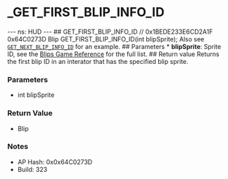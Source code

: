 # _GET_FIRST_BLIP_INFO_ID

--- ns: HUD --- ## GET_FIRST_BLIP_INFO_ID  // 0x1BEDE233E6CD2A1F 0x64C0273D Blip GET_FIRST_BLIP_INFO_ID(int blipSprite);  Also see [`GET_NEXT_BLIP_INFO_ID`](#_0x14F96AA50D6FBEA7) for an example.  ## Parameters * **blipSprite**: Sprite ID, see the [Blips Game Reference](https://docs.fivem.net/docs/game-references/blips/) for the full list.  ## Return value Returns the first blip ID in an interator that has the specified blip sprite.

### Parameters
* int blipSprite

### Return Value
* Blip

### Notes
* AP Hash: 0x0x64C0273D
* Build: 323

